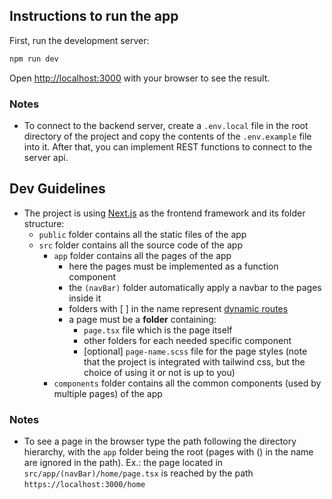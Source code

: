 ## Instructions to run the app

First, run the development server:

```bash
npm run dev
```

Open [http://localhost:3000](http://localhost:3000) with your browser to see the result.

### Notes

- To connect to the backend server, create a `.env.local` file in the root directory of the project and copy the contents of the `.env.example` file into it. After that, you can implement REST functions to connect to the server api.

## Dev Guidelines

- The project is using [Next.js](https://nextjs.org/) as the frontend framework and its folder structure:
  - `public` folder contains all the static files of the app
  - `src` folder contains all the source code of the app
    - `app` folder contains all the pages of the app
      - here the pages must be implemented as a function component
      - the `(navBar)` folder automatically apply a navbar to the pages inside it
      - folders with \[ \] in the name represent [dynamic routes](https://nextjs.org/docs/pages/building-your-application/routing/dynamic-routes)
      - a page must be a **folder** containing:
        - `page.tsx` file which is the page itself
        - other folders for each needed specific component
        - \[optional\] `page-name.scss` file for the page styles (note that the project is integrated with tailwind css, but the choice of using it or not is up to you)
    - `components` folder contains all the common components (used by multiple pages) of the app

### Notes

- To see a page in the browser type the path following the directory hierarchy, with the `app` folder being the root (pages with () in the name are ignored in the path). Ex.: the page located in `src/app/(navBar)/home/page.tsx` is reached by the path `https://localhost:3000/home`
